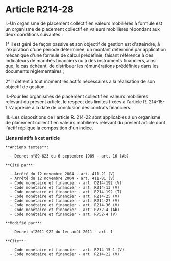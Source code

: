 # Article R214-28

I.-Un organisme de placement collectif en valeurs mobilières à formule est un organisme de placement collectif en valeurs
mobilières répondant aux deux conditions suivantes : 

1° Il est géré de façon passive et son objectif de gestion est d'atteindre, à l'expiration d'une période déterminée, un
montant déterminé par application mécanique d'une formule de calcul prédéfinie, faisant référence à des indicateurs de
marchés financiers ou à des instruments financiers, ainsi que, le cas échéant, de distribuer les rémunérations prédéfinies
dans les documents réglementaires ; 

2° Il détient à tout moment les actifs nécessaires à la réalisation de son objectif de gestion. 

II.-Pour les organismes de placement collectif en valeurs mobilières relevant du présent article, le respect des limites
fixées à l'article R. 214-15-1 s'apprécie à la date de conclusion des contrats financiers. 

III.-Les dispositions de l'article R. 214-22 sont applicables à un organisme de placement collectif en valeurs mobilières
relevant du présent article dont l'actif réplique la composition d'un indice.

**Liens relatifs à cet article**

	**Anciens textes**:

	  - Décret n°89-623 du 6 septembre 1989 - art. 16 (Ab)

	**Cité par**:

	  - Arrêté du 12 novembre 2004 - art. 411-21 (V)
	  - Arrêté du 12 novembre 2004 - art. 411-81 (V)
	  - Code monétaire et financier - art. D214-192 (V)
	  - Code monétaire et financier - art. R214-13 (V)
	  - Code monétaire et financier - art. R214-192 (T)
	  - Code monétaire et financier - art. R214-25 (V)
	  - Code monétaire et financier - art. R214-27 (V)
	  - Code monétaire et financier - art. R214-36 (V)
	  - Code monétaire et financier - art. R732-4 (Ab)
	  - Code monétaire et financier - art. R752-4 (V)

	**Modifié par**:

	  - Décret n°2011-922 du 1er août 2011 - art. 1

	**Cite**:

	  - Code monétaire et financier - art. R214-15-1 (V)
	  - Code monétaire et financier - art. R214-22 (V)
